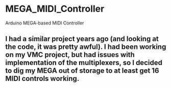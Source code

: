 # MEGA_MIDI_Controller
Arduino MEGA-based MIDI Controller

## I had a similar project years ago (and looking at the code, it was pretty awful). I had been working on my VMC project, but had issues with implementation of the multiplexers, so I decided to dig my MEGA out of storage to at least get 16 MIDI controls working.

